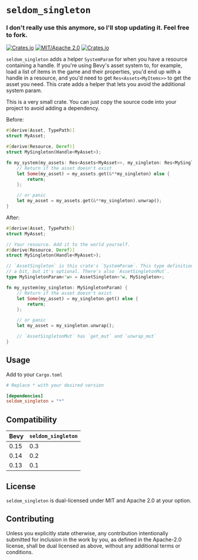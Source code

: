 # `seldom_singleton`

### I don't really use this anymore, so I'll stop updating it. Feel free to fork.

[![Crates.io](https://img.shields.io/crates/v/seldom_singleton.svg)](https://crates.io/crates/seldom_singleton)
[![MIT/Apache 2.0](https://img.shields.io/badge/license-MIT%2FApache-blue.svg)](https://github.com/Seldom-SE/seldom_singleton#license)
[![Crates.io](https://img.shields.io/crates/d/seldom_singleton.svg)](https://crates.io/crates/seldom_singleton)

`seldom_singleton` adds a helper `SystemParam` for when you have a resource containing a handle. If
you're using Bevy's asset system to, for example, load a list of items in the game and their
properties, you'd end up with a handle in a resource, and you'd need to get `Res<Assets<MyItems>>`
to get the asset you need. This crate adds a helper that lets you avoid the additional system param.

This is a very small crate. You can just copy the source code into your project to avoid adding a
dependency.

Before:

```rust
#[derive(Asset, TypePath)]
struct MyAsset;

#[derive(Resource, Deref)]
struct MySingleton(Handle<MyAsset>);

fn my_system(my_assets: Res<Assets<MyAsset>>, my_singleton: Res<MySingleton>) {
    // Return if the asset doesn't exist
    let Some(my_asset) = my_assets.get(&**my_singleton) else {
        return;
    };

    // or panic
    let my_asset = my_assets.get(&**my_singleton).unwrap();
}
```

After:

```rust
#[derive(Asset, TypePath)]
struct MyAsset;

// Your resource. Add it to the world yourself.
#[derive(Resource, Deref)]
struct MySingleton(Handle<MyAsset>);

// `AssetSingleton` is this crate's `SystemParam`. This type definition can help reduce boilerplate
// a bit, but it's optional. There's also `AssetSingletonMut`.
type MySingletonParam<'w> = AssetSingleton<'w, MySingleton>;

fn my_system(my_singleton: MySingletonParam) {
    // Return if the asset doesn't exist
    let Some(my_asset) = my_singleton.get() else {
        return;
    };

    // or panic
    let my_asset = my_singleton.unwrap();

    // `AssetSingletonMut` has `get_mut` and `unwrap_mut`
}
```

## Usage

Add to your `Cargo.toml`

```toml
# Replace * with your desired version

[dependencies]
seldom_singleton = "*"
```

## Compatibility

| Bevy | `seldom_singleton` |
| ---- | ------------------ |
| 0.15 | 0.3                |
| 0.14 | 0.2                |
| 0.13 | 0.1                |

## License

`seldom_singleton` is dual-licensed under MIT and Apache 2.0 at your option.

## Contributing

Unless you explicitly state otherwise, any contribution intentionally submitted for inclusion in the
work by you, as defined in the Apache-2.0 license, shall be dual licensed as above, without any
additional terms or conditions.
